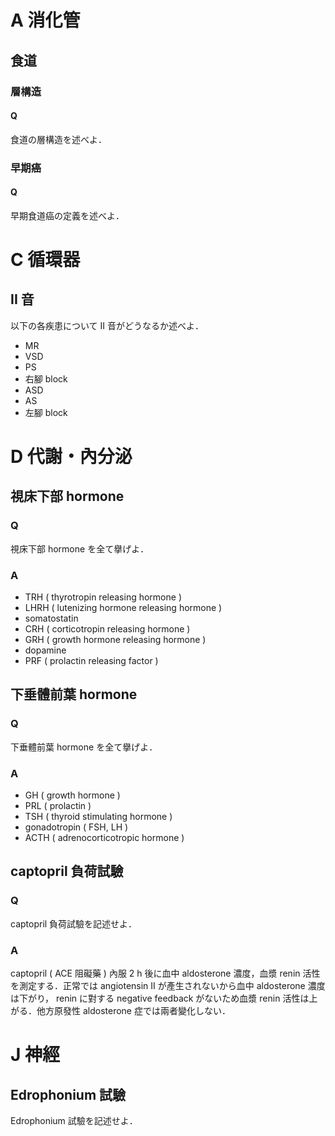# A 消化管

## 食道

### 層構造

#### Q

食道の層構造を述べよ．

### 早期癌

#### Q

早期食道癌の定義を述べよ．

# C 循環器

## II 音

以下の各疾患について II 音がどうなるか述べよ．

- MR
- VSD
- PS
- 右腳 block
- ASD
- AS
- 左腳 block

# D 代謝・內分泌

## 視床下部 hormone

### Q

視床下部 hormone を全て擧げよ．

### A

- TRH ( thyrotropin releasing hormone )
- LHRH ( lutenizing hormone releasing hormone )
- somatostatin
- CRH ( corticotropin releasing hormone )
- GRH ( growth hormone releasing hormone )
- dopamine
- PRF ( prolactin releasing factor )

## 下垂體前葉 hormone

### Q

下垂體前葉 hormone を全て擧げよ．

### A

- GH ( growth hormone )
- PRL ( prolactin )
- TSH ( thyroid stimulating hormone )
- gonadotropin ( FSH, LH )
- ACTH ( adrenocorticotropic hormone )

## captopril 負荷試驗

### Q

captopril 負荷試驗を記述せよ．

### A

captopril ( ACE 阻礙藥 ) 內服 2 h 後に血中 aldosterone 濃度，血漿 renin 活性を測定する．正常では angiotensin II が產生されないから血中 aldosterone 濃度は下がり， renin に對する negative feedback がないため血漿 renin 活性は上がる．他方原發性 aldosterone 症では兩者變化しない．

# J 神經

## Edrophonium 試驗

Edrophonium 試驗を記述せよ．
